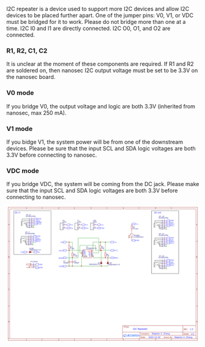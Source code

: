 I2C repeater is a device used to support more I2C devices and allow I2C devices to be placed further apart. One of the jumper pins: V0, V1, or VDC must be bridged for it to work. Please do not bridge more than one at a time. I2C I0 and I1 are directly connected. I2C O0, O1, and O2 are connected.

### R1, R2, C1, C2
It is unclear at the moment of these components are required. If R1 and R2 are soldered on, then nanosec I2C output voltage must be set to be 3.3V on the nanosec board.

### V0 mode
If you bridge V0, the output voltage and logic are both 3.3V (inherited from nanosec, max 250 mA).

### V1 mode
If you bidge V1, the system power will be from one of the downstream devices. Please be sure that the input SCL and SDA logic voltages are both 3.3V before connecting to nanosec.

### VDC mode
If you bridge VDC, the system will be coming from the DC jack. Please make sure that the input SCL and SDA logic voltages are both 3.3V before connecting to nanosec.


![Schematic](./Schematic_I2C%20repeater_2023-01-03.png)
